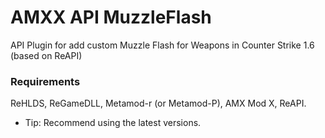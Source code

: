 # AMXX API MuzzleFlash
API Plugin for add custom Muzzle Flash for Weapons in Counter Strike 1.6 (based on ReAPI)

### Requirements
ReHLDS, ReGameDLL, Metamod-r (or Metamod-P), AMX Mod X, ReAPI.
* Tip: Recommend using the latest versions.
